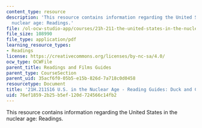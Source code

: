 ```yaml
---
content_type: resource
description: 'This resource contains information regarding the United States in the
  nuclear age: Readings.'
file: /ol-ocw-studio-app/courses/21h-211-the-united-states-in-the-nuclear-age-spring-2016/76ef18592b25b5ef120d724566c14fb2_MIT21H_211S16_Duck.pdf
file_size: 108990
file_type: application/pdf
learning_resource_types:
- Readings
license: https://creativecommons.org/licenses/by-nc-sa/4.0/
ocw_type: OCWFile
parent_title: Readings and Films Guides
parent_type: CourseSection
parent_uid: 35acf6f0-05b5-e15b-826d-7a718c0d0458
resourcetype: Document
title: '21H.211S16 U.S. in the Nuclear Age - Reading Guides: Duck and Cover'
uid: 76ef1859-2b25-b5ef-120d-724566c14fb2
---
```

This resource contains information regarding the United States in the nuclear age: Readings.